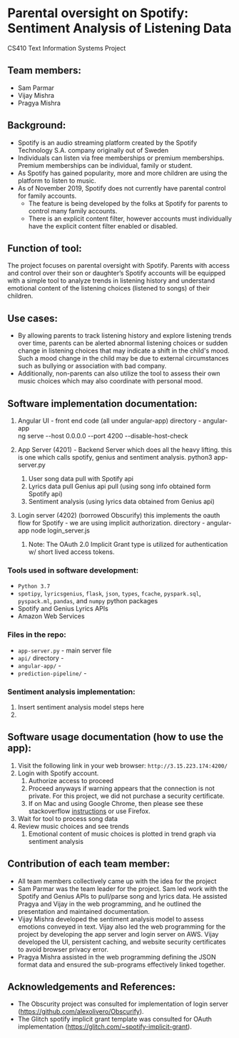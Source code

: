 # Parental oversight on Spotify: Sentiment Analysis of Listening Data
CS410 Text Information Systems Project 

## Team members: 
* Sam Parmar 
* Vijay Mishra 
* Pragya Mishra

## Background:
* Spotify is an audio streaming platform created by the Spotify Technology S.A. company originally
out of Sweden
* Individuals can listen via free memberships or premium memberships. Premium memberships can
be individual, family or student.
* As Spotify has gained popularity, more and more children are using the platform to listen to music.
* As of November 2019, Spotify does not currently have parental control for family accounts.
   * The feature is being developed by the folks at Spotify for parents to control many family accounts. 
   * There is an explicit content filter, however accounts must individually have the explicit content filter enabled or disabled.

## Function of tool:
The project focuses on parental oversight with Spotify. Parents with access and control over their son or daughter’s Spotify accounts will be equipped with a simple tool to analyze trends in listening history and understand emotional content of the listening choices (listened to songs) of their children. 

## Use cases: 
* By allowing parents to track listening history and explore listening trends over time, parents can be alerted  abnormal listening choices or sudden change in listening choices that may indicate a shift in the child's mood. Such a mood change in the child may be due to external circumstances such as bullying or association with bad company. 
* Additionally, non-parents can also utilize the tool to assess their own music choices which may also coordinate with personal mood. 

## Software implementation documentation:
1. Angular UI - front end code (all under angular-app)
directory - angular-app  
ng serve --host 0.0.0.0 --port 4200 --disable-host-check

1. App Server (4201) - Backend Server which does all the heavy lifting. this is one which calls spotify, genius and sentiment analysis.
python3 app-server.py  
   1. User song data pull with Spotify api
   1. Lyrics data pull Genius api pull (using song info obtained form Spotify api)
   1. Sentiment analysis (using lyrics data obtained from Genius api)
 
1. Login server (4202) (borrowed Obscurify) this implements the oauth flow for Spotify - we are using implicit authorization.
directory - angular-app
node login_server.js <client id> <secret>
   1. Note: The OAuth 2.0 Implicit Grant type is utilized for authentication w/ short lived access tokens.

### Tools used in software development: 
* `Python 3.7`
* `spotipy`, `lyricsgenius`, `flask`, `json`, `types`, `fcache`, `pyspark.sql`, `pyspack.ml`, `pandas`, and `numpy`  python packages
* Spotify and Genius Lyrics APIs
* Amazon Web Services 
 
### Files in the repo:
* `app-server.py` - main server file
* `api/` directory - 
* `angular-app/` - 
* `prediction-pipeline/` - 

### Sentiment analysis implementation:
1. Insert sentiment analysis model steps here
1.
 
## Software usage documentation (how to use the app):
1. Visit the following link in your web browser: `http://3.15.223.174:4200/`
1. Login with Spotify account. 
    1. Authorize access to proceed
    1. Proceed anyways if warning appears that the connection is not private. For this project, we did not purchase a security certificate. 
    1. If on Mac and using Google Chrome, then please see these stackoverflow [instructions](https://stackoverflow.com/questions/58802767/no-proceed-anyway-option-on-neterr-cert-invalid-in-chrome-on-macos) or use Firefox.
1. Wait for tool to process song data
1. Review music choices and see trends
   1. Emotional content of music choices is plotted in trend graph via sentiment analysis


## Contribution of each team member:
* All team members collectively came up with the idea for the project
* Sam Parmar was the team leader for the project. Sam led work with the Spotify and Genius APIs to pull/parse song and lyrics data. He  assisted Pragya and Vijay in the web programming, and he outlined the presentation and maintained documentation. 
* Vijay Mishra developed the sentiment analysis model to assess emotions conveyed in text. Vijay also led the  web programming for the project by developing the app server and login server on AWS. Vijay developed the UI, persistent caching, and website security certificates to avoid browser privacy error. 
* Pragya Mishra assisted in the web programming defining the JSON format data and ensured the sub-programs effectively linked together.

## Acknowledgements and References:
* The Obscurity project was consulted for implementation of login server (https://github.com/alexolivero/Obscurify).
* The Glitch spotify implicit grant template was consulted for OAuth implementation (https://glitch.com/~spotify-implicit-grant).

